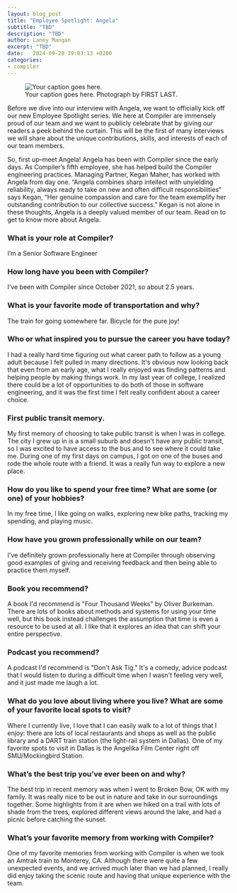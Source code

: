 ```yaml
---
layout: blog_post
title: "Employee Spotlight: Angela"
subtitle: "TBD"
description: "TBD"
author: Laney Mangan
excerpt: "TBD"
date:   2024-09-20 19:03:13 +0200
categories:
- compiler
---
```


<figure>
    <img
        src="/assets/blog/angela-handwriting.jpg"
        alt="Your caption goes here." />
    <figcaption>Your caption goes here. Photograph by FIRST LAST.</figcaption>
</figure>

Before we dive into our interview with Angela, we want to officially kick off our new Employee Spotlight series. We here at Compiler are immensely proud of our team and we want to publicly celebrate that by giving our readers a peek behind the curtain. This will be the first of many interviews we will share about the unique contributions, skills, and interests of each of our team members.

So, first up–meet Angela! Angela has been with Compiler since the early days. As Compiler’s fifth employee, she has helped build the Compiler engineering practices. Managing Partner, Kegan Maher, has worked with Angela from day one. “Angela combines sharp intellect with unyielding reliability, always ready to take on new and often difficult responsibilities” says Kegan, “Her genuine compassion and care for the team exemplify her outstanding contribution to our collective success.” Kegan is not alone in these thoughts, Angela is a deeply valued member of our team. Read on to get to know more about Angela.

### What is your role at Compiler?
I’m a Senior Software Engineer

### How long have you been with Compiler?
I’ve been with Compiler since October 2021, so about 2.5 years.

### What is your favorite mode of transportation and why?
The train for going somewhere far. Bicycle for the pure joy!

### Who or what inspired you to pursue the career you have today?
I had a really hard time figuring out what career path to follow as a young adult because I felt pulled in many directions. It's obvious now looking back that even from an early age, what I really enjoyed was finding patterns and helping people by making things work. In my last year of college, I realized there could be a lot of opportunities to do both of those in software engineering, and it was the first time I felt really confident about a career choice.

### First public transit memory.
My first memory of choosing to take public transit is when I was in college. The city I grew up in is a small suburb and doesn't have any public transit, so I was excited to have access to the bus and to see where it could take me. During one of my first days on campus, I got on one of the buses and rode the whole route with a friend. It was a really fun way to explore a new place.

### How do you like to spend your free time? What are some (or one) of your hobbies?
In my free time, I like going on walks, exploring new bike paths, tracking my spending, and playing music.

### How have you grown professionally while on our team?
I've definitely grown professionally here at Compiler through observing good examples of giving and receiving feedback and then being able to practice them myself.

### Book you recommend?
A book I'd recommend is "Four Thousand Weeks" by Oliver Burkeman. There are lots of books about methods and systems for using your time well, but this book instead challenges the assumption that time is even a resource to be used at all. I like that it explores an idea that can shift your entire perspective.

### Podcast you recommend?
A podcast I'd recommend is "Don't Ask Tig." It's a comedy, advice podcast that I would listen to during a difficult time when I wasn't feeling very well, and it just made me laugh a lot.

### What do you love about living where you live? What are some of your favorite local spots to visit?
Where I currently live, I love that I can easily walk to a lot of things that I enjoy: there are lots of local restaurants and shops as well as the public library and a DART train station (the light-rail system in Dallas). One of my favorite spots to visit in Dallas is the Angelika Film Center right off SMU/Mockingbird Station.

### What’s the best trip you’ve ever been on and why?
The best trip in recent memory was when I went to Broken Bow, OK with my family. It was really nice to be out in nature and take in our surroundings together. Some highlights from it are when we hiked on a trail with lots of shade from the trees, explored different views around the lake, and had a picnic before catching the sunset.

### What’s your favorite memory from working with Compiler?
One of my favorite memories from working with Compiler is when we took an Amtrak train to Monterey, CA. Although there were quite a few unexpected events, and we arrived much later than we had planned, I really did enjoy taking the scenic route and having that unique experience with the team.
